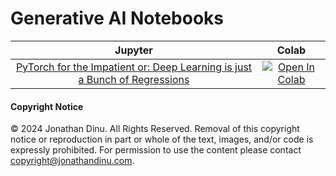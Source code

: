 # Generative AI Notebooks

| Jupyter | Colab |
|:---:|:--:|
|[PyTorch for the Impatient or: Deep Learning is just a Bunch of Regressions](notebooks/pytorch_for_the_impatient.ipynb)| [![Open In Colab](https://colab.research.google.com/assets/colab-badge.svg)](https://colab.research.google.com/github/jonathandinu/generative-ai-notebooks/blob/main/notebooks/pytorch_for_the_impatient.ipynb)|

#### Copyright Notice

©️ 2024 Jonathan Dinu. All Rights Reserved. Removal of this copyright notice or reproduction in part or whole of the text, images, and/or code is expressly prohibited. For permission to use the content please contact copyright@jonathandinu.com.
